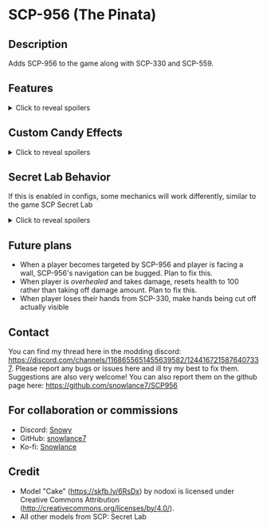 # SCP-956 (The Pinata)

## Description

Adds SCP-956 to the game along with SCP-330 and SCP-559.

## Features

<details>
<summary>Click to reveal spoilers</summary>

- Player Age: A random age is chosen for every player at the start of each game.
- SCP-956: A Pinata that hates children.
- Behaviors:
	= Default intended behavior: SCP-956 will activate whenever someone under the age of 12 stays within its activation zone.
	- SecretLab: Works similar to the game SCP: Secret Lab. Candy will give random effects (coming soon) and SCP-956 will activate anyone holding candy.
	- Random Age: Everyone is assigned a random age at the beginning of the game and its possible to be a child.
	- All: SCP-956 will activate when *anyone* stays within its activation zone, regardless of age.
- SCP-559: A mysterious cake that can change your age
- Candy: Mysterious candy with random effects
- SCP-330: A dangerous bowl of candy, make sure to read the warning label
- Custom Candy Effects: See section below for how to use
</details>

## Custom Candy Effects

<details>
<summary>Click to reveal spoilers</summary>

There will be a config for each piece of candy (except rainbow and pink). For each candy you can customize it to give many different status effects based on the config.
An example on how to format the config entry is shown in the config as the default value. You need to list each effect, followed by its parameters like this in this format: Effect:Param1,Param2;
It is case sensitive. "stackable" means its percentage can be increased when running that effect again. "timeStackable" means its time can be added onto to prolong the effect.
A list of all available effects and their parameters are listed below:

- HealPlayer:HealthAmount(int),Overheal(bool);
- RestoreStamina:Percentage(int);
- HealthRegen:HPPerSecond(int),Seconds(int);
- StatusNegation:Seconds(int),TimeStackable(bool);
- DamageReduction:Seconds(int),Percentage(int),TimeStackable(bool),Stackable(bool);
- InfiniteSprint:Seconds(int),TimeStackable(bool);
- IncreasedMovementSpeed:Seconds(int),Percentage(int),TimeStackable(bool),Stackable(bool);
</details>

## Secret Lab Behavior

If this is enabled in configs, some mechanics will work differently, similar to the game SCP Secret Lab

<details>
<summary>Click to reveal spoilers</summary>

- All candy will have random effects
- SCP-956 will teleport around if not looked at for 60 seconds
- SCP-956 will target players holding candy
- Shorter activation time for being around SCP-956
</details>

## Future plans

- When a player becomes targeted by SCP-956 and player is facing a wall, SCP-956's navigation can be bugged. Plan to fix this.
- When player is *overhealed* and takes damage, resets health to 100 rather than taking off damage amount. Plan to fix this.
- When player loses their hands from SCP-330, make hands being cut off actually visible

## Contact

You can find my thread here in the modding discord: https://discord.com/channels/1168655651455639582/1244167215876407337. Please report any bugs or issues here and ill try my best to fix them. Suggestions are also very welcome! You can also report them on the github page here: https://github.com/snowlance7/SCP956

## For collaboration or commissions

- Discord: [Snowy](https://discord.com/users/327989194087727107)
- GitHub: [snowlance7](https://github.com/snowlance7)
- Ko-fi: [Snowlance](https://ko-fi.com/snowlance)

## Credit

- Model "Cake" (https://skfb.ly/6RsDx) by nodoxi is licensed under Creative Commons Attribution (http://creativecommons.org/licenses/by/4.0/).
- All other models from SCP: Secret Lab